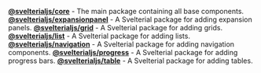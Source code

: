 [**@svelterialjs/core**](core) - The main package containing all base components.
[**@svelterialjs/expansionpanel**](expansionpanel) - A Svelterial package for adding expansion panels.
[**@svelterialjs/grid**](grid) - A Svelterial package for adding grids.
[**@svelterialjs/list**](list) - A Svelterial package for adding lists.
[**@svelterialjs/navigation**](navigation) - A Svelterial package for adding navigation components.
[**@svelterialjs/progress**](progress) - A Svelterial package for adding progress bars.
[**@svelterialjs/table**](table) - A Svelterial package for adding tables.
